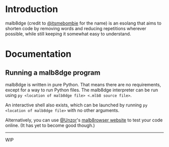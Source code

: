 # Introduction
malb8dge (credit to [@itsmebombie](https://github.com/itsmebombie) for the name) is an esolang that aims to shorten code by removing words and reducing repetitions wherever possible, while still keeping it somewhat easy to understand.

# Documentation

## Running a malb8dge program
malb8dge is written in pure Python. That means there are no requirements, except for a way to run Python files.
The malb8dge interpreter can be run using `py <location of malb8dge file> <.mlb8 source file>`.

An interactive shell also exists, which can be launched by running `py <location of malb8dge file>` with no other arguments.

Alternatively, you can use [@Unzor](https://github.com/Unzor)'s [malb8rowser website](https://malb8dge.seven7four4.repl.co) to test your code online. (It has yet to become good though.)

---
WIP
